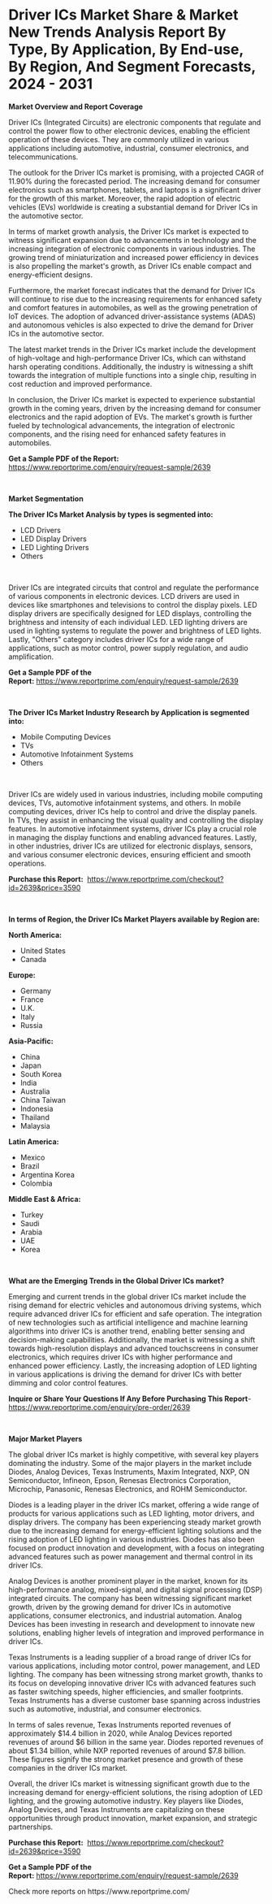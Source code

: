 <p><h1>Driver ICs Market Share & Market New Trends Analysis Report By Type, By Application, By End-use, By Region, And Segment Forecasts, 2024 - 2031</h1></p><p><strong>Market Overview and Report Coverage</strong></p>
<p><p>Driver ICs (Integrated Circuits) are electronic components that regulate and control the power flow to other electronic devices, enabling the efficient operation of these devices. They are commonly utilized in various applications including automotive, industrial, consumer electronics, and telecommunications.</p><p>The outlook for the Driver ICs market is promising, with a projected CAGR of 11.90% during the forecasted period. The increasing demand for consumer electronics such as smartphones, tablets, and laptops is a significant driver for the growth of this market. Moreover, the rapid adoption of electric vehicles (EVs) worldwide is creating a substantial demand for Driver ICs in the automotive sector.</p><p>In terms of market growth analysis, the Driver ICs market is expected to witness significant expansion due to advancements in technology and the increasing integration of electronic components in various industries. The growing trend of miniaturization and increased power efficiency in devices is also propelling the market's growth, as Driver ICs enable compact and energy-efficient designs.</p><p>Furthermore, the market forecast indicates that the demand for Driver ICs will continue to rise due to the increasing requirements for enhanced safety and comfort features in automobiles, as well as the growing penetration of IoT devices. The adoption of advanced driver-assistance systems (ADAS) and autonomous vehicles is also expected to drive the demand for Driver ICs in the automotive sector.</p><p>The latest market trends in the Driver ICs market include the development of high-voltage and high-performance Driver ICs, which can withstand harsh operating conditions. Additionally, the industry is witnessing a shift towards the integration of multiple functions into a single chip, resulting in cost reduction and improved performance.</p><p>In conclusion, the Driver ICs market is expected to experience substantial growth in the coming years, driven by the increasing demand for consumer electronics and the rapid adoption of EVs. The market's growth is further fueled by technological advancements, the integration of electronic components, and the rising need for enhanced safety features in automobiles.</p></p>
<p><strong>Get a Sample PDF of the Report:</strong> <a href="https://www.reportprime.com/enquiry/request-sample/2639">https://www.reportprime.com/enquiry/request-sample/2639</a></p>
<p>&nbsp;</p>
<p><strong>Market Segmentation</strong></p>
<p><strong>The Driver ICs Market Analysis by types is segmented into:</strong></p>
<p><ul><li>LCD Drivers</li><li>LED Display Drivers</li><li>LED Lighting Drivers</li><li>Others</li></ul></p>
<p>&nbsp;</p>
<p><p>Driver ICs are integrated circuits that control and regulate the performance of various components in electronic devices. LCD drivers are used in devices like smartphones and televisions to control the display pixels. LED display drivers are specifically designed for LED displays, controlling the brightness and intensity of each individual LED. LED lighting drivers are used in lighting systems to regulate the power and brightness of LED lights. Lastly, "Others" category includes driver ICs for a wide range of applications, such as motor control, power supply regulation, and audio amplification.</p></p>
<p><strong>Get a Sample PDF of the Report:</strong>&nbsp;<a href="https://www.reportprime.com/enquiry/request-sample/2639">https://www.reportprime.com/enquiry/request-sample/2639</a></p>
<p>&nbsp;</p>
<p><strong>The Driver ICs Market Industry Research by Application is segmented into:</strong></p>
<p><ul><li>Mobile Computing Devices</li><li>TVs</li><li>Automotive Infotainment Systems</li><li>Others</li></ul></p>
<p>&nbsp;</p>
<p><p>Driver ICs are widely used in various industries, including mobile computing devices, TVs, automotive infotainment systems, and others. In mobile computing devices, driver ICs help to control and drive the display panels. In TVs, they assist in enhancing the visual quality and controlling the display features. In automotive infotainment systems, driver ICs play a crucial role in managing the display functions and enabling advanced features. Lastly, in other industries, driver ICs are utilized for electronic displays, sensors, and various consumer electronic devices, ensuring efficient and smooth operations.</p></p>
<p><strong>Purchase this Report:</strong>&nbsp; <a href="https://www.reportprime.com/checkout?id=2639&price=3590">https://www.reportprime.com/checkout?id=2639&price=3590</a></p>
<p>&nbsp;</p>
<p><strong>In terms of Region, the Driver ICs Market Players available by Region are:</strong></p>
<p>
    <p> <strong> North America: </strong>
        <ul>
            <li>United States</li>
            <li>Canada</li>
        </ul>
        </p> 
    <p> <strong> Europe: </strong>
        <ul>
            <li>Germany</li>
            <li>France</li>
            <li>U.K.</li>
            <li>Italy</li>
            <li>Russia</li>
        </ul>
        </p> 
    <p> <strong> Asia-Pacific: </strong>
        <ul>
            <li>China</li>
            <li>Japan</li>
            <li>South Korea</li>
            <li>India</li>
            <li>Australia</li>
            <li>China Taiwan</li>
            <li>Indonesia</li>
            <li>Thailand</li>
            <li>Malaysia</li>
        </ul>
        </p> 
    <p> <strong> Latin America: </strong>
        <ul>
            <li>Mexico</li>
            <li>Brazil</li>
            <li>Argentina Korea</li>
            <li>Colombia</li>
        </ul>
        </p> 
    <p> <strong> Middle East & Africa: </strong>
        <ul>
            <li>Turkey</li>
            <li>Saudi</li>
            <li>Arabia</li>
            <li>UAE</li>
            <li>Korea</li>
        </ul>
    </p>
    </p>
<p>&nbsp;</p>
<p><strong>What are the Emerging Trends in the Global Driver ICs market?</strong></p>
<p><p>Emerging and current trends in the global driver ICs market include the rising demand for electric vehicles and autonomous driving systems, which require advanced driver ICs for efficient and safe operation. The integration of new technologies such as artificial intelligence and machine learning algorithms into driver ICs is another trend, enabling better sensing and decision-making capabilities. Additionally, the market is witnessing a shift towards high-resolution displays and advanced touchscreens in consumer electronics, which requires driver ICs with higher performance and enhanced power efficiency. Lastly, the increasing adoption of LED lighting in various applications is driving the demand for driver ICs with better dimming and color control features.</p></p>
<p><strong>Inquire or Share Your Questions If Any Before Purchasing This Report</strong>- <a href="https://www.reportprime.com/enquiry/pre-order/2639">https://www.reportprime.com/enquiry/pre-order/2639</a></p>
<p>&nbsp;</p>
<p><strong>Major Market Players</strong></p>
<p><p>The global driver ICs market is highly competitive, with several key players dominating the industry. Some of the major players in the market include Diodes, Analog Devices, Texas Instruments, Maxim Integrated, NXP, ON Semiconductor, Infineon, Epson, Renesas Electronics Corporation, Microchip, Panasonic, Renesas Electronics, and ROHM Semiconductor. </p><p>Diodes is a leading player in the driver ICs market, offering a wide range of products for various applications such as LED lighting, motor drivers, and display drivers. The company has been experiencing steady market growth due to the increasing demand for energy-efficient lighting solutions and the rising adoption of LED lighting in various industries. Diodes has also been focused on product innovation and development, with a focus on integrating advanced features such as power management and thermal control in its driver ICs.</p><p>Analog Devices is another prominent player in the market, known for its high-performance analog, mixed-signal, and digital signal processing (DSP) integrated circuits. The company has been witnessing significant market growth, driven by the growing demand for driver ICs in automotive applications, consumer electronics, and industrial automation. Analog Devices has been investing in research and development to innovate new solutions, enabling higher levels of integration and improved performance in driver ICs.</p><p>Texas Instruments is a leading supplier of a broad range of driver ICs for various applications, including motor control, power management, and LED lighting. The company has been witnessing strong market growth, thanks to its focus on developing innovative driver ICs with advanced features such as faster switching speeds, higher efficiencies, and smaller footprints. Texas Instruments has a diverse customer base spanning across industries such as automotive, industrial, and consumer electronics.</p><p>In terms of sales revenue, Texas Instruments reported revenues of approximately $14.4 billion in 2020, while Analog Devices reported revenues of around $6 billion in the same year. Diodes reported revenues of about $1.34 billion, while NXP reported revenues of around $7.8 billion. These figures signify the strong market presence and growth of these companies in the driver ICs market.</p><p>Overall, the driver ICs market is witnessing significant growth due to the increasing demand for energy-efficient solutions, the rising adoption of LED lighting, and the growing automotive industry. Key players like Diodes, Analog Devices, and Texas Instruments are capitalizing on these opportunities through product innovation, market expansion, and strategic partnerships.</p></p>
<p><strong>Purchase this Report:</strong>&nbsp;&nbsp;<a href="https://www.reportprime.com/checkout?id=2639&price=3590">https://www.reportprime.com/checkout?id=2639&price=3590</a></p>
<p></p>
<p><strong>Get a Sample PDF of the Report:</strong>&nbsp;<a href="https://www.reportprime.com/enquiry/request-sample/2639">https://www.reportprime.com/enquiry/request-sample/2639</a></p>
<p>Check more reports on https://www.reportprime.com/</p>